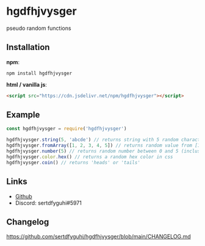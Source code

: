 # hgdfhjvysger

pseudo random functions

## Installation

**npm**:

```
npm install hgdfhjvysger
```

**html / vanilla js**:

```html
<script src="https://cdn.jsdelivr.net/npm/hgdfhjvysger"></script>
```

## Example

```js
const hgdfhjvysger = require('hgdfhjvysger')

hgdfhjvysger.string(5, 'abcde') // returns string with 5 random characters from 'abcde'
hgdfhjvysger.fromArray([1, 2, 3, 4, 5]) // returns random value from [1, 2, 3, 4, 5]
hgdfhjvysger.number(5) // returns random number between 0 and 5 (inclusive)
hgdfhjvysger.color.hex() // returns a random hex color in css
hgdfhjvysger.coin() // returns 'heads' or 'tails'
```

## Links
- [Github](https://github.com/sertdfyguhi)
- Discord: sertdfyguhi#5971

## Changelog
https://github.com/sertdfyguhi/hgdfhjvysger/blob/main/CHANGELOG.md
